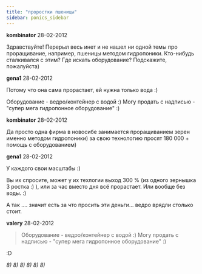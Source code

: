 ```yaml
---
title: "проростки пшеницы"
sidebar: ponics_sidebar
---
```


**kombinator** 28-02-2012

Здравствуйте! Перерыл весь инет и не нашел ни одной темы про проращивание, например, пшеницы методом гидропоники. Кто-нибудь сталкивался с этим? Где искать оборудование? Подскажите, пожалуйста)


**gena1** 28-02-2012

Потому что она сама прорастает, ей нужна только вода :)

Оборудование - ведро/контейнер с водой :) Могу продать с надписью - "супер мега гидропонное оборудование" :)


**kombinator** 28-02-2012

Да просто одна фирма в новосибе занимается проращиванием зерен именно методом гидропоники) за свою технологию просят 180 000 + помощь с оборудованием)


**gena1** 28-02-2012

У каждого свои масштабы :)

Вы их спросите, может у их техлогии выход 300 % (из одного зернышка 3 ростка :) ), или за час вместо дня всё прорастает. Или вообще без воды. :)

А так .... значит есть за что просить эти деньги... ведро врядли столько стоит.


**valery** 28-02-2012

> Оборудование - ведро/контейнер с водой :) Могу продать с надписью - "супер мега гидропонное оборудование" :)

:D

*8)* *8)* *8)* *8)* *8)* *8)*


